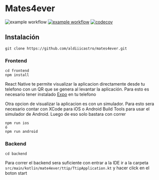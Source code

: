 # Mates4ever
![example workflow](https://github.com/aldiiicastro/mates4ever/actions/workflows/backTest.yml/badge.svg)
[![example workflow](https://github.com/aldiiicastro/mates4ever/actions/workflows/frontTest.yml/badge.svg)](https://github.com/aldiiicastro/mates4ever/actions/workflows/frontTest.yml)
[![codecov](https://codecov.io/gh/aldiiicastro/mates4ever/branch/main/graph/badge.svg?token=C32HVTNM8W)](https://codecov.io/gh/aldiiicastro/mates4ever)

## Instalación


`git clone https://github.com/aldiiicastro/mates4ever.git ` 

### Frontend
``` 
cd frontend
npm install
``` 
React Native te permite visualizar la aplicacion directamente desde tu telefono con un QR que se genera al levantar la aplicación. Para esto es necesario tener instalado [Expo](https://expo.dev/) en tu telefono

Otra opcion de visualizar la aplicacion es con un simulador. Para esto sera necesario contar con XCode para iOS o Android Build Tools para usar el simulador de Android. Luego de eso solo bastara con correr
``` 
npm run ios
ó
npm run android
``` 

### Backend
``` 
cd backend
``` 
Para correr el backend sera suficiente con entrar a la IDE ir a la carpeta `src/main/kotlin/mate4ever/ttip/TtipApplication.kt` y hacer click en el boton start
